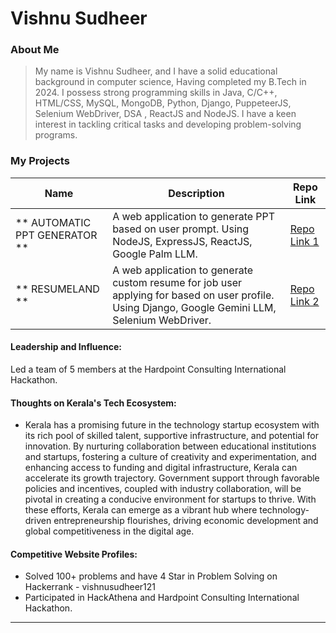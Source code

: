 # Vishnu Sudheer

### About Me

> My name is Vishnu Sudheer, and I have a solid educational background in computer science,
> Having completed my B.Tech in 2024.
> I possess strong programming skills in Java, C/C++, HTML/CSS, MySQL, MongoDB, Python, Django, PuppeteerJS, Selenium WebDriver,
> DSA , ReactJS and NodeJS.
> I have a keen interest in tackling critical tasks and developing problem-solving programs.




### My Projects

| Name                | Description                                                               | Repo Link                                                      |
|---------------------|---------------------------------------------------------------------------|----------------------------------------------------------------|
| ** AUTOMATIC PPT GENERATOR **  | A web application to generate PPT based on user prompt. Using NodeJS, ExpressJS, ReactJS, Google Palm LLM.                                      | [Repo Link 1](https://github.com/VishnuSudheer/Automatic-PPT-Generator)             |
| ** RESUMELAND **  | A web application to generate custom resume for job user applying for based on user profile. Using Django, Google Gemini LLM, Selenium WebDriver.  | [Repo Link 2](https://github.com/VishnuSudheer/RESUMELAND)             |

#### Leadership and Influence:

Led a team of 5 members at the Hardpoint Consulting International Hackathon.

#### Thoughts on Kerala's Tech Ecosystem:

- Kerala has a promising future in the technology startup ecosystem with its rich pool of skilled talent, supportive infrastructure, and potential for innovation. By nurturing collaboration between educational institutions and startups, fostering a culture of creativity and experimentation, and enhancing access to funding and digital infrastructure, Kerala can accelerate its growth trajectory. Government support through favorable policies and incentives, coupled with industry collaboration, will be pivotal in creating a conducive environment for startups to thrive. With these efforts, Kerala can emerge as a vibrant hub where technology-driven entrepreneurship flourishes, driving economic development and global competitiveness in the digital age.








#### Competitive Website Profiles:

- Solved 100+ problems and have 4 Star in Problem Solving on Hackerrank - vishnusudheer121
- Participated in HackAthena and Hardpoint Consulting International Hackathon.




---
